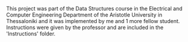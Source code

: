 This project was part of the Data Structures course in the Electrical and Computer Engineering Department of the Aristotle University in Thessaloniki and it was implemented by me and 1 more fellow student. 
Instructions were given by the professor and are included in the 'Instructions' folder.
